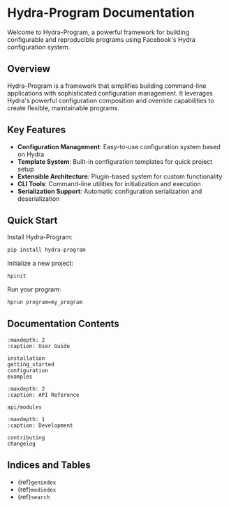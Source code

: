 # Hydra-Program Documentation

Welcome to Hydra-Program, a powerful framework for building configurable and reproducible programs using Facebook's Hydra configuration system.

## Overview

Hydra-Program is a framework that simplifies building command-line applications with sophisticated configuration management. It leverages Hydra's powerful configuration composition and override capabilities to create flexible, maintainable programs.

## Key Features

- **Configuration Management**: Easy-to-use configuration system based on Hydra
- **Template System**: Built-in configuration templates for quick project setup
- **Extensible Architecture**: Plugin-based system for custom functionality
- **CLI Tools**: Command-line utilities for initialization and execution
- **Serialization Support**: Automatic configuration serialization and deserialization

## Quick Start

Install Hydra-Program:

```bash
pip install hydra-program
```

Initialize a new project:

```bash
hpinit
```

Run your program:

```bash
hprun program=my_program
```

## Documentation Contents

```{toctree}
:maxdepth: 2
:caption: User Guide

installation
getting_started
configuration
examples
```

```{toctree}
:maxdepth: 2
:caption: API Reference

api/modules
```

```{toctree}
:maxdepth: 1
:caption: Development

contributing
changelog
```

## Indices and Tables

- {ref}`genindex`
- {ref}`modindex`
- {ref}`search`

